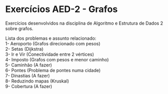 # Exercícios AED-2 - Grafos
Exercícios desenvolvidos na disciplina de Algoritmo e Estrutura de Dados 2 sobre grafos.

Lista dos problemas e assunto relacionado: <br>
1- Aeroporto (Grafos direcionado com pesos) <br>
2- Setas (Dijkstra) <br>
3- Ir e Vir (Conectividade entre 2 vértices) <br>
4- Imposto (Grafos com pesos e menor caminho) <br>
5- Caminhão (A fazer) <br>
6- Pontes (Problema de pontes numa cidade) <br>
7- Dinastias (A fazer) <br>
8- Reduzindo mapas (Kruskal) <br>
9- Cobertura (A fazer) <br>
